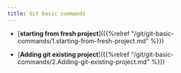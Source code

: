 ```yaml
---
title: Git basic commands
---
```


* [**starting from fresh project**]({{%relref "/git/git-basic-commands/1.starting-from-fresh-project.md" %}})

* [**Adding git existing project**]({{%relref "/git/git-basic-commands/2.Adding-git-existing-project.md" %}})